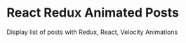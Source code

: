 React Redux Animated Posts
=======================

Display list of posts with Redux, React, Velocity Animations